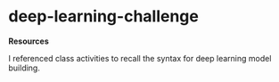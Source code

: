 # deep-learning-challenge

**Resources**

I referenced class activities to recall the syntax for deep learning model building.

